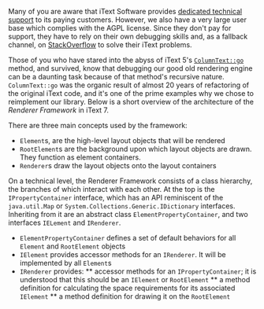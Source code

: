 Many of you are aware that iText Software provides [dedicated technical support](http://itextpdf.com/support) to its paying customers. However, we also have a very large user base which complies with the AGPL license. Since they don't pay for support, they have to rely on their own debugging skills and, as a fallback channel, on [StackOverflow](https://stackoverflow.com/questions/tagged/itext) to solve their iText problems.

Those of you who have stared into the abyss of iText 5's [`ColumnText::go`](https://github.com/itext/itextpdf/blob/develop/itext/src/main/java/com/itextpdf/text/pdf/ColumnText.java#L997) method, and survived, know that debugging our good old rendering engine can be a daunting task because of that method's recursive nature. `ColumnText::go` was the organic result of almost 20 years of refactoring of the original iText code, and it's one of the prime examples why we chose to reimplement our library. Below is a short overview of the architecture of the *Renderer Framework* in iText 7.

There are three main concepts used by the framework:

* `Element`s, are the high-level layout objects that will be rendered
* `RootElement`s are the background upon which layout objects are drawn. They function as element containers.
* `Renderer`s draw the layout objects onto the layout containers

On a technical level, the Renderer Framework consists of a class hierarchy, the branches of which interact with each other. At the top is the `IPropertyContainer` interface, which has an API reminiscent of the `java.util.Map` or `System.Collections.Generic.IDictionary` interfaces. Inheriting from it are an abstract class `ElementPropertyContainer`, and two interfaces `IELement` and `IRenderer`.

* `ElementPropertyContainer` defines a set of default behaviors for all `Element` and `RootElement` objects
* `IElement` provides accessor methods for an `IRenderer`. It will be implemented by all `Element`s
* `IRenderer` provides:
** accessor methods for an `IPropertyContainer`; it is understood that this should be an `IElement` or `RootElement`
** a method definition for calculating the space requirements for its associated `IElement`
** a method definition for drawing it on the `RootElement`

